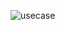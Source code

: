 ![usecase](/png/TLAxRiCm3Dpz5HpRmVq03q4wTEtGebk0GB5fHuWj2QISD6ZxxoKbvLKqctX7diWZbnmDnNaQgn7x2D43sM4ReRE4RRJULSq78pLW66PvLCqh7k0CEGa0gkODuqpEkk524SQgUQdVM-zZWJY_Awsgw-z5LfJ4cwYDnWqZmhbs_Hm2V5K03wCVh7jKgT5gp7PmC8U4yAp87idsHp039d1lBk3A1SDyyDHbAfmL0OayPLrKb73oUppr2ptvQUNQhQ51HnJBr9cKJzotd5efkS4Va1WApS5Vaqa26Qox8yUjlPMZP2nsifbx9HHpIJ372PtiqEmmKo4gFXdQdKPPEO4tv7UOnvtOR2I7PtXQY5dGI6ljE7UeYgDDQFY3egB2DO2V4LsdOB91SHduDZsrbnWTxGuNuZNnKqwYrYtdMwbrlNeVyYwUwq-9A4TLsBeOah_xDo4DlPJEvUn_0G00 "usecase")